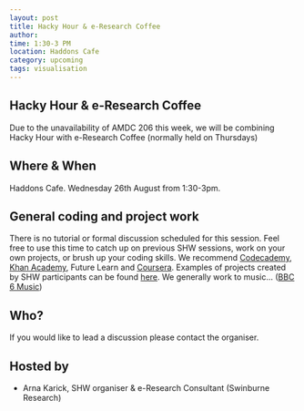 ```yaml
---
layout: post
title: Hacky Hour & e-Research Coffee
author: 
time: 1:30-3 PM
location: Haddons Cafe
category: upcoming
tags: visualisation
---
```



## Hacky Hour & e-Research Coffee

Due to the unavailability of AMDC 206 this week, we will be combining Hacky Hour with e-Research Coffee (normally held on Thursdays)

## Where & When

Haddons Cafe. Wednesday 26th August from 1:30-3pm.

## General coding and project work

There is no tutorial or formal discussion scheduled for this
session. Feel free to use this time to catch up on previous SHW
sessions, work on your own projects, or brush up your coding
skills. We recommend [Codecademy](http://www.codecademy.com), [Khan
Academy](https://www.khanacademy.org), Future Learn and 
[Coursera](https://www.coursera.org). Examples of
projects created by SHW participants can be found
[here](http://thehackerwithin.github.io/swinburne/links.html). We
generally work to music... ([BBC 6
Music](http://www.bbc.co.uk/6music))


## Who?

If you would like to lead a discussion please contact the organiser.


## Hosted by

* Arna Karick, SHW organiser & e-Research Consultant (Swinburne Research)
